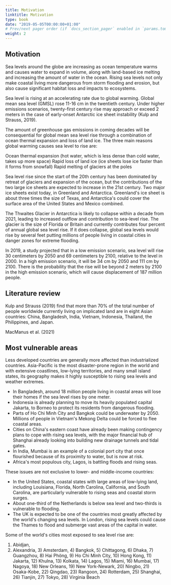 ```yaml
---
title: Motivation
linktitle: Motivation
type: book
date: "2019-05-05T00:00:00+01:00"
# Prev/next pager order (if `docs_section_pager` enabled in `params.toml`)
weight: 2
---
```


## Motivation 

Sea levels around the globe are increasing as ocean temperature warms and causes water to expand in volume, along with land-based ice melting and increasing the amount of water in the ocean. Rising sea levels not only make coastal living more dangerous from storm flooding and erosion, but also cause significant habitat loss and impacts to ecosystems.  

Sea level is rising at an accelerating rate due to global warming. Global mean sea level (GMSL) rose 11-16 cm in the twentieth century. Under higher emissions scenarios, twenty-first century rise may approach or exceed 2 meters in the case of early-onset Antarctic ice sheet instability (Kulp and Strauss, 2019).  

The amount of greenhouse gas emissions in coming decades will be consequential for global mean sea level rise through a combination of ocean thermal expansion and loss of land ice. The three main reasons global warming causes sea level to rise are:  

Ocean thermal expansion (hot water, which is less dense than cold water, takes up more space) 
Rapid loss of land ice (ice sheets lose ice faster than it forms from snowfall) 
Rapid melting of glaciers at the poles  

Sea level rise since the start of the 20th century has been dominated by retreat of glaciers and expansion of the ocean, but the contributions of the two large ice sheets are expected to increase in the 21st century. Two major ice sheets exist today, in Greenland and Antarctica. Greenland's ice sheet is about three times the size of Texas, and Antarctica's could cover the surface area of the United States and Mexico combined.  

The Thwaites Glacier in Antarctica is likely to collapse within a decade from 2021, leading to increased outflow and contribution to sea-level rise. The glacier is the size of Florida or Britain and currently contributes four percent of annual global sea level rise. If it does collapse, global sea levels would rise by several feet putting millions of people living in coastal cities in danger zones for extreme flooding. 

In 2019, a study projected that in a low emission scenario, sea level will rise 30 centimeters by 2050 and 69 centimeters by 2100, relative to the level in 2000. In a high emission scenario, it will be 34 cm by 2050 and 111 cm by 2100. There is the probability that the rise will be beyond 2 meters by 2100 in the high emission scenario, which will cause displacement of 187 million people. 

## Literature review 

Kulp and Strauss (2019) find that more than 70% of the total number of people worldwide currently living on implicated land are in eight Asian countries: China, Bangladesh, India, Vietnam, Indonesia, Thailand, the Philippines, and Japan. 

MacManus et al. (2021) 

## Most vulnerable areas

Less developed countries are generally more affected than industrialized countries. Asia-Pacific is the most disaster-prone region in the world and with extensive coastlines, low-lying territories, and many small island states, its geography makes it highly susceptible to rising sea levels and weather extremes.  

- In Bangladesh, around 18 million people living in coastal areas will lose their homes if the sea level rises by one meter.
- Indonesia is already planning to move its heavily populated capital Jakarta, to Borneo to protect its residents from dangerous flooding. 
- Parts of Ho Chi Minh City and Bangkok could be underwater by 2050. Millions of people in Vietnam's Mekong Delta could be forced to flee coastal areas. 
- Cities on China's eastern coast have already been making contingency plans to cope with rising sea levels, with the major financial hub of Shanghai already looking into building new drainage tunnels and tidal gates. 
- In India, Mumbai is an example of a colonial port city that once flourished because of its proximity to water, but is now at risk.  
- Africa's most populous city, Lagos, is battling floods and rising seas.  

These issues are not exclusive to lower- and middle-income countries: 
- In the United States, coastal states with large areas of low-lying land, including Louisiana, Florida, North Carolina, California, and South Carolina, are particularly vulnerable to rising seas and coastal storm surges. 
- About one-third of the Netherlands is below sea level and two-thirds is vulnerable to flooding.  
- The UK is expected to be one of the countries most greatly affected by the world's changing sea levels. In London, rising sea levels could cause the Thames to flood and submerge vast areas of the capital in water. 

Some of the world's cities most exposed to sea level rise are: 

1) Abidjan, 
2) Alexandria, 3) Amsterdam, 4) Bangkok, 5) Chittagong, 6) Dhaka, 7) Guangzhou, 8) Hai Phöng, 9) Ho Chi Minh City, 10) Hong Kong, 11) Jakarta, 12) Khulna, 13) Kolkata, 14) Lagos, 15) Miami, 16) Mumbai, 17) Nagoya, 18) New Orleans, 19) New York-Newark, 20) Ningbo, 21) Osaka-Kobe, 22) Qingdao, 23) Rangoon, 24) Rotterdam, 25) Shanghai, 26) Tianjin, 27) Tokyo, 28) Virginia Beach 
